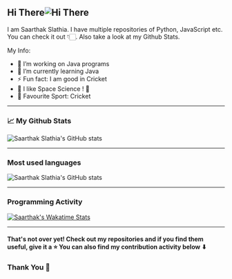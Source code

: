 ## Hi There![ Hi There](https://github.com/Saarthak-Slathia/Saarthak-Slathia/blob/main/waving_hand.gif)

I am Saarthak Slathia. I have multiple repositories of Python, JavaScript etc. You can check it out 👇🏻. Also take a look at my Github Stats.

My Info:

- 🔭 I’m working on Java programs
- 🌱 I’m currently learning Java
- ⚡ Fun fact: I am good in Cricket
- 🚀 I like Space Science ! 🌌
- 🏏 Favourite Sport: Cricket

---

### 📈 My Github Stats 

![Saarthak Slathia's GitHub stats](https://github-readme-stats.vercel.app/api?username=Saarthak-Slathia&theme=midnight-purple&show_icons=true)

---

### Most used languages

![Saarthak Slathia's GitHub stats](https://github-readme-stats.vercel.app/api/top-langs?username=Saarthak-Slathia&layout=compact&show_icons=true&show_icons=true&theme=vision-friendly-dark)

 
---

### Programming Activity

[![Saarthak's Wakatime Stats](https://github-readme-stats.vercel.app/api/wakatime?username=Saarthak_Slathia&theme=algolia)](https://github.com/Saarthak-Slathia/Coronavirus-Tracker)

---

#### That's not over yet! Check out my repositories and if you find them useful, give it a ⭐ You can also find my contribution activity below ⬇
### Thank You 🎉
